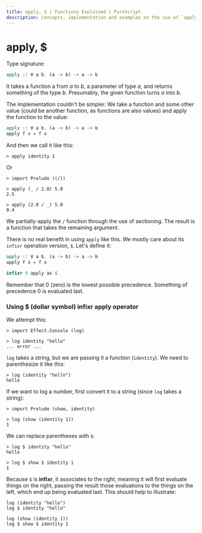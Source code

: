 ```yaml
---
title: apply, $ | Functions Explained | PureScript
description: Concepts, implementation and examples on the use of `apply' (the `$' operator) in PureScript
---
```


# apply, $

Type signature:

```haskell
apply :: ∀ a b. (a -> b) -> a -> b
```

It takes a function a from *a* to *b*, a parameter of type *a*, and returns something of the type *b*. Presumably, the given function turns *a* into *b*.

The implementation couldn't be simpler. We take a function and some other value (could be another function, as functions are also values) and apply the function to the value:

```haskell
apply :: ∀ a b. (a -> b) -> a -> b
apply f x = f x
```

And then we call it like this:

```text
> apply identity 1
```

Or

```text
> import Prelude ((/))

> apply (_ / 2.0) 5.0
2.5

> apply (2.0 / _) 5.0  
0.4
```

We partially-apply the `/` function through the use of sectioning. The result is a function that takes the remaining argument.

There is no real benefit in using `apply` like this. We mostly care about its `infixr` operation version, `$`. Let's define it:

```haskell
apply :: ∀ a b. (a -> b) -> a -> b
apply f x = f x

infixr 0 apply as $
```

Remember that 0 (zero) is the lowest possible precedence. Something of precedence 0 is evaluated last.

### Using $ (dollar symbol) infixr apply operator

We attempt this:

```text
> import Effect.Console (log)

> log identity "hello"
... error ...
```

`log` takes a string, but we are passing it a function (`identity`). We need to parenthesize it like this:

```text
> log (identity "hello")
hello
```

If we want to log a number, first convert it to a string (since `log` takes a string):

```text
> import Prelude (show, identity)

> log (show (identity 1))
1
```

We can replace parentheses with `$`:

```text
> log $ identity "hello"
hello

> log $ show $ identity 1
1
```

Because `$` is **infixr**, it associates to the right, meaning it will first evaluate things on the right, passing the result those evaluations to the things on the left, which end up being evaluated last. This should help to illustrate:

```text
log (identity "hello")
log $ identity "hello"

log (show (identity 1))
log $ show $ identity 1 
```
